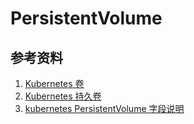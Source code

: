 # PersistentVolume

## 参考资料

1. [Kubernetes 卷](https://kubernetes.io/zh/docs/concepts/storage/volumes/)
2. [Kubernetes 持久卷](https://kubernetes.io/zh/docs/concepts/storage/persistent-volumes/)
3. [kubernetes PersistentVolume 字段说明](https://kubernetes.io/docs/reference/generated/kubernetes-api/v1.21/#persistentvolume-v1-core)
